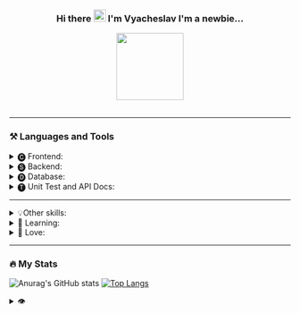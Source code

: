 <h3 align="center">Hi there <img src="https://media.giphy.com/media/hvRJCLFzcasrR4ia7z/giphy.gif" width="22px"/> I'm Vyacheslav I'm a newbie...</h3>
<div id="header" align="center">
  <img src="https://media.giphy.com/media/4hCJsNJ7zRcic/giphy.gif" width="120"/>
 <!--<img src=" 👨‍💻  📒 " width="400"/>-->
</div>
<div id="header" align="center">
  <img src="https://komarev.com/ghpvc/?username=hashmann&label=views+👀&style=flat-square&color=22272e" alt=""/>
  <a href="https://www.codewars.com/users/Flex.XO" target="_blank"><img src="https://www.codewars.com/users/Flex.XO/badges/micro" alt=""/></a>
</div>
<!-- <p size="12" color="#00ffff" align="center">We won't learn everything. But our task is to have time to learn as much as possible© Brian Wilson Kernighan</p> -->

***

### ⚒️ Languages and Tools
<details>
  <summary>🅒 Frontend:</summary> 

  ![html](https://img.shields.io/badge/-HTML-22272e?style=for-the-badge&logo=html5)
  ![html](https://img.shields.io/badge/-CSS-22272e?style=for-the-badge&logo=css3&logoColor=1572B6)
  ![html](https://img.shields.io/badge/-sass-22272e?style=for-the-badge&logo=sass&logoColor=CC6699)
  ![html](https://img.shields.io/badge/-gulp-22272e?style=for-the-badge&logo=gulp&logoColor=CF4647)
  ![html](https://img.shields.io/badge/-Webpack-22272e?style=for-the-badge&logo=Webpack&logoColor=8DD6F9)
  ![html](https://img.shields.io/badge/-Bootstrap-22272e?style=for-the-badge&logo=Bootstrap&logoColor=7952B3)
  ![html](https://img.shields.io/badge/-TailwindCSS-22272e?style=for-the-badge&logo=TailwindCSS&logoColor=06B6D4)

  ![html](https://img.shields.io/badge/-JavaScript-22272e?style=for-the-badge&logo=javaScript&logoColor=F7DF1E)
  ![html](https://img.shields.io/badge/-vuejs-22272e?style=for-the-badge&logo=vue.js&logoColor=4FC08D)
  ![html](https://img.shields.io/badge/-vite-22272e?style=for-the-badge&logo=vite&logoColor=646CFF)
  ![html](https://img.shields.io/badge/-Vuetify-22272e?style=for-the-badge&logo=Vuetify&logoColor=1867C0)
  ![html](https://img.shields.io/badge/-Quasar-22272e?style=for-the-badge&logo=Quasar&logoColor=1976D2)
  ![html](https://img.shields.io/badge/-GreenSock-22272e?style=for-the-badge&logo=GreenSock&logoColor=88CE02)
  ![html](https://img.shields.io/badge/-Chart.js-22272e?style=for-the-badge&logo=Chart.js&logoColor=FF6384)
<!--   ![html](https://img.shields.io/badge/-Socket.io-22272e?style=for-the-badge&logo=Socket.io&logoColor=fff) -->
  <!-- ![html](https://img.shields.io/badge/-Nuxt.js-22272e?style=for-the-badge&logo=Nuxt.js&logoColor=00DC82) -->
  <!-- ![html](https://img.shields.io/badge/-Next.js-22272e?style=for-the-badge&logo=Next.js&logoColor=fff) -->
</details>

<details>
  <summary>🅢 Backend:</summary> 

  ![html](https://img.shields.io/badge/-Node.js/Express-22272e?style=for-the-badge&logo=node.js&logoColor=339933)
  ![html](https://img.shields.io/badge/-Laravel-22272e?style=for-the-badge&logo=Laravel&logoColor=FF2D20)
  <!-- ![html](https://img.shields.io/badge/-NestJS-22272e?style=for-the-badge&logo=NestJS&logoColor=E0234E) -->
</details>

<details>
  <summary>🅓 Database:</summary> 

  ![html](https://img.shields.io/badge/-Mongo%20DB/Mongoose-22272e?style=for-the-badge&logo=MongoDB&logoColor=47A248)
  ![html](https://img.shields.io/badge/-MySQL/Eloquent-22272e?style=for-the-badge&logo=MySQL&logoColor=4479A1)
<!--   ![html](https://img.shields.io/badge/-Redis-22272e?style=for-the-badge&logo=Redis&logoColor=DC382D) -->
  <!-- ![html](https://img.shields.io/badge/-Sequelize-22272e?style=for-the-badge&logo=Sequelize&logoColor=52B0E7) -->
  <!-- ![html](https://img.shields.io/badge/-PostgreSQL-22272e?style=for-the-badge&logo=PostgreSQL&logoColor=4169E1) -->
</details>

<details>
  <summary>🅣 Unit Test and API Docs:</summary>
  
  ![html](https://img.shields.io/badge/-jest-22272e?style=for-the-badge&logo=jest&logoColor=C21325)
  ![html](https://img.shields.io/badge/-Swagger-22272e?style=for-the-badge&logo=Swagger&logoColor=85EA2D)
</details>

***

<details>
  <summary>💡Other skills:</summary>

  ![html](https://img.shields.io/badge/-Ableton%20Live-22272e?style=for-the-badge&logo=abletonlive&logoColor=fff)
  ![html](https://img.shields.io/badge/-Studio%20One-22272e?style=for-the-badge&logo=NONE&logoColor=EE1F35)
  ![html](https://img.shields.io/badge/-Reaper-22272e?style=for-the-badge&logo=NONE&logoColor=fff)
  
  ![html](https://img.shields.io/badge/-Autocad/Civil%203D/3ds%20Max-22272e?style=for-the-badge&logo=Autodesk&logoColor=0696D7)
  ![html](https://img.shields.io/badge/-Blender-22272e?style=for-the-badge&logo=Blender&logoColor=F5792A)

  ![html](https://img.shields.io/badge/-Audition-22272e?style=for-the-badge&logo=AdobeAudition&logoColor=9999FF)
  ![html](https://img.shields.io/badge/-Figma-22272e?style=for-the-badge&logo=figma&logoColor=F24E1E)
  ![html](https://img.shields.io/badge/-After%20Effects-22272e?style=for-the-badge&logo=AdobeAfterEffects&logoColor=9999FF)
  ![html](https://img.shields.io/badge/-Photoshop-22272e?style=for-the-badge&logo=AdobePhotoshop&logoColor=31A8FF)
  ![html](https://img.shields.io/badge/-Illustrator-22272e?style=for-the-badge&logo=adobeIllustrator&logoColor=FF9A00)
  
  ![html](https://img.shields.io/badge/-C%23-22272e?style=for-the-badge&logo=csharp&logoColor=239120)
  ![html](https://img.shields.io/badge/-Unity-22272e?style=for-the-badge&logo=Unity&logoColor=fff)
  
  ![html](https://img.shields.io/badge/-Delphi-22272e?style=for-the-badge&logo=Delphi&logoColor=EE1F35)
</details>

<details>
  <summary>📗 Learning:</summary>

  ![html](https://img.shields.io/badge/-react-22272e?style=for-the-badge&logo=react&logoColor=61DAFB)
  ![html](https://img.shields.io/badge/-TypeScript-22272e?style=for-the-badge&logo=TypeScript&logoColor=3178C6)
<!--   ![html](https://img.shields.io/badge/-Svelte-22272e?style=for-the-badge&logo=Svelte&logoColor=FF3E00) -->
<!--   ![html](https://img.shields.io/badge/-Angular-22272e?style=for-the-badge&logo=Angular&logoColor=DD0031) -->
  
  <details>
  <summary>Queue for study:</summary>

  ![html](https://img.shields.io/badge/-Svelte-22272e?style=for-the-badge&logo=Svelte&logoColor=FF3E00)
  ![html](https://img.shields.io/badge/-Angular-22272e?style=for-the-badge&logo=Angular&logoColor=DD0031)
  ![html](https://img.shields.io/badge/-NestJS-22272e?style=for-the-badge&logo=NestJS&logoColor=E0234E)
  ![html](https://img.shields.io/badge/-PostgreSQL-22272e?style=for-the-badge&logo=PostgreSQL&logoColor=4169E1)
  ![html](https://img.shields.io/badge/-Sequelize-22272e?style=for-the-badge&logo=Sequelize&logoColor=52B0E7)
    
  </details>
  
</details>

<details>
  <summary>💜 Love:</summary>
  
<!--   ![html](https://img.shields.io/badge/-JetBrains-22272e?style=for-the-badge&logo=JetBrains&logoColor=fff) -->
  ![html](https://img.shields.io/badge/-PhpStorm-22272e?style=for-the-badge&logo=PhpStorm&logoColor=fff)
  ![html](https://img.shields.io/badge/-WebStorm-22272e?style=for-the-badge&logo=WebStorm&logoColor=fff)
<!--   ![html](https://img.shields.io/badge/-VS%20Code-22272e?style=for-the-badge&logo=VisualStudioCode&logoColor=007ACC) -->
<!--   ![html](https://img.shields.io/badge/-Insomnia-22272e?style=for-the-badge&logo=Insomnia&logoColor=4000BF) -->
</details>

***

### 🔥 My Stats

![Anurag's GitHub stats](https://github-readme-stats.vercel.app/api?theme=tokyonight&username=hashmann&show_icons=true)
[![Top Langs](https://github-readme-stats.vercel.app/api/top-langs/?theme=tokyonight&username=hashmann&layout=compact)](https://github.com/anuraghazra/github-readme-stats)

<details>
  <summary>👁</summary>
  
  [![GitHub Streak](http://github-readme-streak-stats.herokuapp.com?user=Hashmann&theme=tokyonight)](https://git.io/streak-stats)
</details>


<!--
**Hashmann/Hashmann** is a ✨ _special_ ✨ repository because its `README.md` (this file) appears on your GitHub profile.
<img src="" alt="" width="86"/>
Here are some ideas to get you started:

- 🔭 I’m currently working on ...
- 🌱 I’m currently learning ...
- 👯 I’m looking to collaborate on ...
- 🤔 I’m looking for help with ...
- 💬 Ask me about ...
- 📫 How to reach me: ...
- 😄 Pronouns: ...
- ⚡ Fun fact: ...👋
-->
